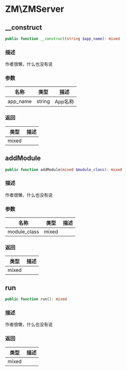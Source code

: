# ZM\ZMServer

## __construct

```php
public function __construct(string $app_name): mixed
```

### 描述

作者很懒，什么也没有说

### 参数

| 名称 | 类型 | 描述 |
| -------- | ---- | ----------- |
| app_name | string | App名称 |

### 返回

| 类型 | 描述 |
| ---- | ----------- |
| mixed |  |


## addModule

```php
public function addModule(mixed $module_class): mixed
```

### 描述

作者很懒，什么也没有说

### 参数

| 名称 | 类型 | 描述 |
| -------- | ---- | ----------- |
| module_class | mixed |  |

### 返回

| 类型 | 描述 |
| ---- | ----------- |
| mixed |  |


## run

```php
public function run(): mixed
```

### 描述

作者很懒，什么也没有说

### 返回

| 类型 | 描述 |
| ---- | ----------- |
| mixed |  |
